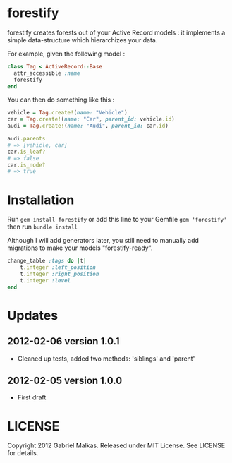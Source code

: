 # forestify

forestify creates forests out of your Active Record models : it implements a simple data-structure which hierarchizes your data.

For example, given the following model :

```ruby
class Tag < ActiveRecord::Base
  attr_accessible :name
  forestify
end
```

You can then do something like this :

```ruby
vehicle = Tag.create!(name: "Vehicle")
car = Tag.create!(name: "Car", parent_id: vehicle.id)
audi = Tag.create!(name: "Audi", parent_id: car.id)

audi.parents
# => [vehicle, car]
car.is_leaf?
# => false
car.is_node?
# => true
```

# Installation

Run ```gem install forestify``` or add this line to your Gemfile  ```gem 'forestify'``` then run ```bundle install```

Although I will add generators later, you still need to manually add migrations to make your models "forestify-ready".

```ruby
change_table :tags do |t|
	t.integer :left_position
	t.integer :right_position
	t.integer :level
end
```

# Updates
## 2012-02-06 version 1.0.1
* Cleaned up tests, added two methods: 'siblings' and 'parent'

## 2012-02-05 version 1.0.0
* First draft

# LICENSE

Copyright 2012 Gabriel Malkas. Released under MIT License. See LICENSE for details.
